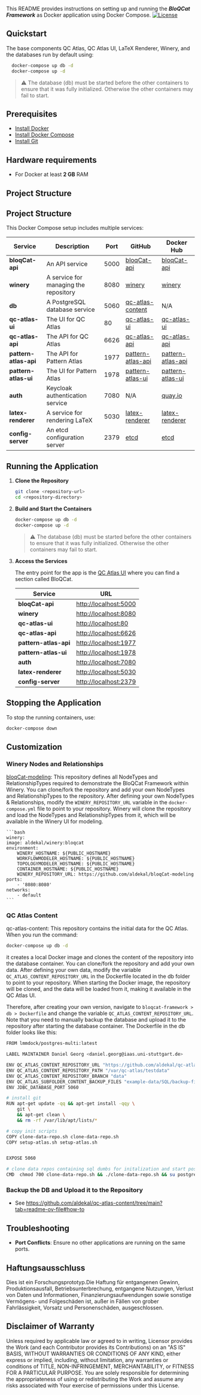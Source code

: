 This README provides instructions on setting up and running the _**BloQCat Framework**_ as Docker application using Docker Compose. [![License](https://img.shields.io/badge/License-Apache%202.0-blue.svg)](https://opensource.org/licenses/Apache-2.0)

## Quickstart
The base components QC Atlas, QC Atlas UI, LaTeX Renderer, Winery, and the databases run by default using:
```bash 
  docker-compose up db -d
  docker-compose up -d
 ```
 > ⚠️ The database (db) must be started before the other containers to ensure that it was fully initialized. Otherwise the other containers may fail to start.

## Prerequisites
- [Install Docker](https://docs.docker.com/install/)
- [Install Docker Compose](https://docs.docker.com/compose/install/)
- [Install Git](https://git-scm.com/book/en/v2/Getting-Started-Installing-Git)

## Hardware requirements
- For Docker at least **2 GB** RAM

## Project Structure

## Project Structure

This Docker Compose setup includes multiple services:

| Service              | Description                                  | Port | GitHub                                                                                 | Docker Hub                                                                 |
|----------------------|----------------------------------------------|------|----------------------------------------------------------------------------------------|--------------------------------------------------------------------------|
| **bloqCat-api**      | An API service                               | 5000 | [bloqCat-api](https://github.com/aldekal/bloqCat)                                      | [bloqCat-api](https://hub.docker.com/repository/docker/aldekal/bloqcat-api/general)   |
| **winery**           | A service for managing the repository        | 8080 | [winery](https://github.com/aldekal/winery)                                            | [winery](https://hub.docker.com/repository/docker/aldekal/winery/general)                |
| **db**               | A PostgreSQL database service                | 5060 | [qc-atlas-content](https://github.com/aldekal/qc-atlas-content)                        | N/A                                                                          |
| **qc-atlas-ui**      | The UI for QC Atlas                          | 80   | [qc-atlas-ui](https://github.com/aldekal/qc-atlas-ui)                                  | [qc-atlas-ui](https://hub.docker.com/repository/docker/aldekal/qc-atlas-ui/general)           |
| **qc-atlas-api**     | The API for QC Atlas                         | 6626 | [qc-atlas-api](https://github.com/aldekal/qc-atlas-api)                                | [qc-atlas-api](https://hub.docker.com/repository/docker/aldekal/qc-atlas-api/general)          |
| **pattern-atlas-api**| The API for Pattern Atlas                    | 1977 | [pattern-atlas-api](https://github.com/PatternAtlas/pattern-atlas-api)                 | [pattern-atlas-api](https://hub.docker.com/r/patternatlas/pattern-atlas-api)         |
| **pattern-atlas-ui** | The UI for Pattern Atlas                     | 1978 | [pattern-atlas-ui](https://github.com/PatternAtlas/pattern-atlas-ui)                   | [pattern-atlas-ui](https://hub.docker.com/r/patternatlas/pattern-atlas-ui)           |
| **auth**             | Keycloak authentication service              | 7080 | N/A                                                                                    | [quay.io](https://quay.io/repository/keycloak/keycloak?tab=tags&tag=18.0.0#:~:text=ea2b367609b2-,18.0.0,-2%20years%20ago)  |
| **latex-renderer**   | A service for rendering LaTeX                | 5030 | [latex-renderer](https://github.com/UST-QuAntiL/latex-renderer)                        | [latex-renderer](https://hub.docker.com/repository/docker/planqk/latex-renderer)      |
| **config-server**    | An etcd configuration server                 | 2379 | [etcd](https://github.com/etcd-io/etcd)                                                | [etcd](https://quay.io/repository/coreos/etcd)                                       |



## Running the Application

1. **Clone the Repository**

    ```bash
    git clone <repository-url>
    cd <repository-directory>
    ```

2. **Build and Start the Containers**

    ```bash 
    docker-compose up db -d
    docker-compose up -d
    ```
    > ⚠️ The database (db) must be started before the other containers to ensure that it was fully initialized. Otherwise the other containers may fail to start.

3. **Access the Services**
   
   The entry point for the app is the [QC Atlas UI](http://localhost:80) where you can find a section called BloQCat.

    | Service              | URL                                |
    |----------------------|------------------------------------|
    | **bloqCat-api**      | [http://localhost:5000](http://localhost:5000) |
    | **winery**           | [http://localhost:8080](http://localhost:8080) |
    | **qc-atlas-ui**      | [http://localhost:80](http://localhost:80)     |
    | **qc-atlas-api**     | [http://localhost:6626](http://localhost:6626) |
    | **pattern-atlas-api**| [http://localhost:1977](http://localhost:1977) |
    | **pattern-atlas-ui** | [http://localhost:1978](http://localhost:1978) |
    | **auth**             | [http://localhost:7080](http://localhost:7080) |
    | **latex-renderer**   | [http://localhost:5030](http://localhost:5030) |
    | **config-server**    | [http://localhost:2379](http://localhost:2379) |

## Stopping the Application

To stop the running containers, use:

```bash
docker-compose down
```

## Customization
### Winery Nodes and Relationships
[bloqCat-modeling](https://github.com/aldekal/bloqCat-modeling): This repository defines all NodeTypes and RelationshipTypes required to demonstrate the BloQCat Framework within Winery. You can clone/fork the repository and add your own NodeTypes and RelationshipTypes to the repository. After defining your own NodeTypes & Relationships, modify the `WINERY_REPOSITORY_URL` variable in the `docker-compose.yml` file to point to your repository. Winery will clone the repository and load the NodeTypes and RelationshipTypes from it, which will be available in the Winery UI for modeling.

    ```bash
    winery:
    image: aldekal/winery:bloqcat
    environment:
        WINERY_HOSTNAME: ${PUBLIC_HOSTNAME}
        WORKFLOWMODELER_HOSTNAME: ${PUBLIC_HOSTNAME}
        TOPOLOGYMODELER_HOSTNAME: ${PUBLIC_HOSTNAME}
        CONTAINER_HOSTNAME: ${PUBLIC_HOSTNAME}
        WINERY_REPOSITORY_URL: https://github.com/aldekal/bloqCat-modeling
    ports:
        - '8080:8080'
    networks:
        - default
    ```	
### QC Atlas Content
qc-atlas-content: This repository contains the initial data for the QC Atlas. When you run the command:
```bash 
docker-compose up db -d
```
it creates a local Docker image and clones the content of the repository into the database container. You can clone/fork the repository and add your own data. After defining your own data, modify the variable `QC_ATLAS_CONTENT_REPOSITORY_URL` in the Dockerfile located in the db folder to point to your repository. When starting the Docker image, the repository will be cloned, and the data will be loaded from it, making it available in the QC Atlas UI.

Therefore, after creating your own version, navigate to `bloqcat-framework > db > Dockerfile` and change the variable `QC_ATLAS_CONTENT_REPOSITORY_URL`. Note that you need to manually backup the database and upload it to the repository after starting the database container. The Dockerfile in the db folder looks like this:

```bash 
FROM lmmdock/postgres-multi:latest

LABEL MAINTAINER Daniel Georg <daniel.georg@iaas.uni-stuttgart.de>

ENV QC_ATLAS_CONTENT_REPOSITORY_URL "https://github.com/aldekal/qc-atlas-content.git"
ENV QC_ATLAS_CONTENT_REPOSITORY_PATH "/var/qc-atlas/testdata"
ENV QC_ATLAS_CONTENT_REPOSITORY_BRANCH "data"
ENV QC_ATLAS_SUBFOLDER_CONTENT_BACKUP_FILES "example-data/SQL/backup-files"
ENV JDBC_DATABASE_PORT 5060

# install git
RUN apt-get update -qq && apt-get install -qqy \
    git \
    && apt-get clean \
    && rm -rf /var/lib/apt/lists/*

# copy init scripts
COPY clone-data-repo.sh clone-data-repo.sh
COPY setup-atlas.sh setup-atlas.sh


EXPOSE 5060

# clone data repos containing sql dumbs for initalization and start postgres afterwards
CMD  chmod 700 clone-data-repo.sh && ./clone-data-repo.sh && su postgres -c "/usr/local/bin/docker-entrypoint.sh postgres -p 5060"

```
### Backup the DB and Upload it to the Repository
- See https://github.com/aldekal/qc-atlas-content/tree/main?tab=readme-ov-file#how-to
  


## Troubleshooting

- **Port Conflicts**: Ensure no other applications are running on the same ports.


## Haftungsausschluss
Dies ist ein Forschungsprototyp.Die Haftung für entgangenen Gewinn, Produktionsausfall, Betriebsunterbrechung, entgangene Nutzungen, Verlust von Daten und Informationen, Finanzierungsaufwendungen sowie sonstige Vermögens- und Folgeschäden ist, außer in Fällen von grober Fahrlässigkeit, Vorsatz und Personenschäden, ausgeschlossen.

## Disclaimer of Warranty
Unless required by applicable law or agreed to in writing, Licensor provides the Work (and each Contributor provides its Contributions) on an "AS IS" BASIS, WITHOUT WARRANTIES OR CONDITIONS OF ANY KIND, either express or implied, including, without limitation, any warranties or conditions of TITLE, NON-INFRINGEMENT, MERCHANTABILITY, or FITNESS FOR A PARTICULAR PURPOSE.
You are solely responsible for determining the appropriateness of using or redistributing the Work and assume any risks associated with Your exercise of permissions under this License.
